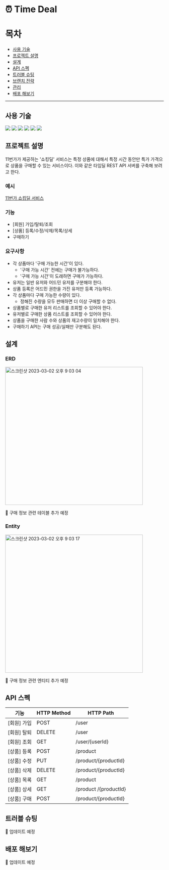 # ⏰ Time Deal 

# 목차
- [사용 기술](#사용-기술)
- [프로젝트 설명](#프로젝트-설명)
- [설계](#설계)
- [API 스펙](#API-스펙)
- [트러블 슈팅](#트러블-슈팅)
- [브랜치 전략](#브랜치-전략)
- [관리](#관리)
- [배포 해보기](#배포-해보기)

---

## 사용 기술

<a><img src="https://img.shields.io/badge/Spring Boot-6DB33F?style=flat-square&logo=SpringBoot&logoColor=white"/></a>
<a><img src="https://img.shields.io/badge/Java-007396?style=flat-square&logo=Java&logo&Color=white"/></a>
<a><img src="https://img.shields.io/badge/Spring Data JPA-6DB33F?style=flat-square&logo=&logoColor=white"/></a>
<a><img src="https://img.shields.io/badge/Gradle-02303A?style=flat-square&logo=Gradle&logoColor=white"/></a>
<a><img src="https://img.shields.io/badge/Git-F05032?style=flat-square&logo=Git&logoColor=white"/></a>
<a><img src="https://img.shields.io/badge/GitHub-181717?style=flat-square&logo=GitHub&logoColor=white"/></a>



## 프로젝트 설명

11번가가 제공하는 '쇼킹딜' 서비스는 특정 상품에 대해서 특정 시간 동안만 특가 가격으로 상품을 구매할 수 있는 서비스이다. 이와 같은 타임딜 REST API 서버를 구축해 보려고 한다.

### 예시

[11번가 쇼킹딜 서비스](https://deal.11st.co.kr/browsing/DealAction.tmall?method=getTimeDeal)

### 기능

- [회원] 가입/탈퇴/조회
- [상품] 등록/수정/삭제/목록/상세
- 구매하기

### 요구사항

- 각 상품마다 '구매 가능한 시간'이 있다.
    - '구매 가능 시간' 전에는 구매가 불가능하다. 
    - '구매 가능 시간'이 도래하면 구매가 가능하다.
- 유저는 일반 유저와 어드민 유저를 구분해야 한다.
- 상품 등록은 어드민 권한을 가진 유저만 등록 가능하다.
- 각 상품마다 구매 가능한 수량이 있다.
    - 정해진 수량을 모두 판매하면 더 이상 구매할 수 없다.
- 상품별로 구매한 유저 리스트를 조회할 수 있어야 한다.
- 유저별로 구매한 상품 리스트를 조회할 수 있어야 한다.
- 상품을 구매한 사람 수와 상품의 재고수량이 일치해야 한다.
- 구매하기 API는 구매 성공/실패만 구분해도 된다.

## 설계

### ERD

<img width="437" alt="스크린샷 2023-03-02 오후 9 03 04" src="https://user-images.githubusercontent.com/83000829/222423518-a5b887bb-1e0c-4fb7-b478-df3c1dbf7e9f.png">

🚧 구매 정보 관련 테이블 추가 예정

### Entity

<img width="437" alt="스크린샷 2023-03-02 오후 9 03 17" src="https://user-images.githubusercontent.com/83000829/222423587-3db341df-3dea-4153-88ae-cff7fca74926.png">

🚧 구매 정보 관련 엔티티 추가 예정

## API 스펙


| 기능       | HTTP Method | HTTP Path           |
|----------|-------------|---------------------|
| [회원] 가입 | POST        | /user               |
| [회원] 탈퇴  | DELETE        | /user               |
| [회원] 조회  | GET        | /user/{userId}      |
| [상품] 등록  | POST       | /product               |
| [상품] 수정  | PUT        | /product/{productId} |
| [상품] 삭제  | DELETE     | /product/{productId} |
| [상품] 목록  | GET        | /product               |
| [상품] 상세  | GET        | /product  /{productId} |
| [상품] 구매  | POST        | /product/{productId}  |



## 트러블 슈팅

🚧 업데이트 예정

## 배포 해보기

🚧 업데이트 예정
